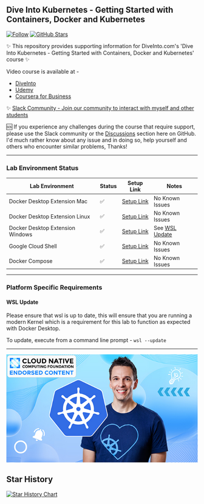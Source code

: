 ## Dive Into Kubernetes - Getting Started with Containers, Docker and Kubernetes

[![Follow](https://shields.io/twitter/follow/jamesspurin?label=Follow)](https://twitter.com/jamesspurin)
[![GitHub Stars](https://shields.io/docker/pulls/spurin/diveintokubernetes-introduction-lab?dummy=unused)](https://hub.docker.com/r/spurin/diveintokubernetes-introduction-lab)

✨ This repository provides supporting information for DiveInto.com's 'Dive Into Kubernetes - Getting Started with Containers, Docker and Kubernetes' course ✨

Video course is available at -

* [DiveInto](https://diveinto.com/p/dive-into-kubernetes-get-started-with-docker-and-kubernetes)
* [Udemy](https://udemy.com/diveintokubernetes-introduction)
* [Coursera for Business](https://www.coursera.org/teach/diveintokubernetes)

✨ [Slack Community - Join our community to interact with myself and other students](https://community.diveinto.com)

🆘 If you experience any challenges during the course that require support, please use the Slack community or the [Discussions](https://github.com/spurin/diveintokubernetes/discussions) section here on GitHub. I'd much rather know about any issue and in doing so, help yourself and others who encounter similar problems, Thanks!

---

### Lab Environment Status

| Lab Environment | Status | Setup Link| Notes |
| ----------- | ----------- | ----------- | ----------- |
| Docker Desktop Extension Mac | ✅ | [Setup Link](https://github.com/spurin/diveintokubernetes/tree/extension) | No Known Issues |
| Docker Desktop Extension Linux | ✅ | [Setup Link](https://github.com/spurin/diveintokubernetes/tree/extension) | No Known Issues |
| Docker Desktop Extension Windows | ✅ | [Setup Link](https://github.com/spurin/diveintokubernetes/tree/extension) | See [WSL Update](https://github.com/spurin/diveintokubernetes/edit/main/README.md#windows-wsl-environments) |
| Google Cloud Shell | ✅ | [Setup Link](https://github.com/spurin/diveintokubernetes/tree/cloudshell) | No Known Issues |
| Docker Compose | ✅ | [Setup Link](https://github.com/spurin/diveintokubernetes/tree/compose)| No Known Issues |

---

### Platform Specific Requirements

#### WSL Update

Please ensure that wsl is up to date, this will ensure that you are running a modern Kernel which is a requirement for this lab to function as expected with Docker Desktop.

To update, execute from a command line prompt - ```wsl --update```

---

![DiveIntoKubernetes Cover](DiveIntoKubernetes_Cover.png?raw=true "Dive Into Kubernetes - Getting Started with Containers, Docker and Kubernetes")

## Star History

[![Star History Chart](https://api.star-history.com/svg?repos=spurin/diveintokubernetes&type=Date)](https://star-history.com/#spurin/diveintokubernetes&Date)
